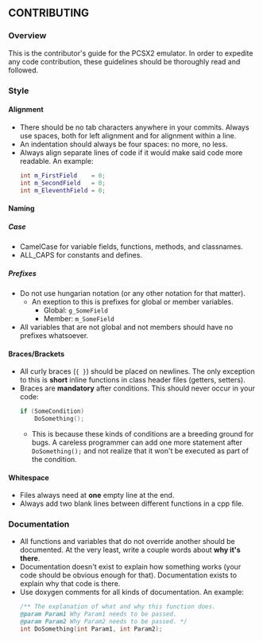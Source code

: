 ## CONTRIBUTING

### Overview

This is the contributor's guide for the PCSX2 emulator. In order to expedite any code contribution, these guidelines should be thoroughly read and followed.

### Style

#### Alignment

- There should be no tab characters anywhere in your commits. Always use spaces, both for left alignment and for alignment within a line.
- An indentation should always be four spaces: no more, no less.
- Always align separate lines of code if it would make said code more readable. An example:
  ```cpp
  int m_FirstField    = 0;
  int m_SecondField   = 0;
  int m_EleventhField = 0;
  ```

#### Naming

##### Case

- CamelCase for variable fields, functions, methods, and classnames.
- ALL_CAPS for constants and defines.

##### Prefixes

- Do not use hungarian notation (or any other notation for that matter).
  - An exeption to this is prefixes for global or member variables.
    - Global: `g_SomeField`
    - Member: `m_SomeField`
- All variables that are not global and not members should have no prefixes whatsoever.

#### Braces/Brackets

- All curly braces (`{ }`) should be placed on newlines. The only exception to this is **short** inline functions in class header files (getters, setters).
- Braces are **mandatory** after conditions. This should never occur in your code:
  ```cpp
  if (SomeCondition)
      DoSomething();
  ```
  - This is because these kinds of conditions are a breeding ground for bugs. A careless programmer can add one more statement after `DoSomething();` and not realize that it won't be executed as part of the condition.

#### Whitespace

- Files always need at **one** empty line at the end.
- Always add two blank lines between different functions in a cpp file.

### Documentation

- All functions and variables that do not override another should be documented. At the very least, write a couple words about **why it's there**.
- Documentation doesn't exist to explain how something works (your code should be obvious enough for that). Documentation exists to explain why that code is there.
- Use doxygen comments for all kinds of documentation. An example:
  ```cpp
  /** The explanation of what and why this function does.
  @param Param1 Why Param1 needs to be passed.
  @param Param2 Why Param2 needs to be passed. */
  int DoSomething(int Param1, int Param2);
  ```
